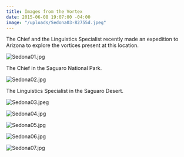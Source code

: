 ```yaml
---
title: Images from the Vortex
date: 2015-06-08 19:07:00 -04:00
image: "/uploads/Sedona03-82755d.jpeg"
---
```


The Chief and the Linguistics Specialist recently made an expedition to Arizona to explore the vortices present at this location. 

![Sedona01.jpg](/uploads/Sedona01.jpg)

The Chief in the Saguaro National Park. 

![Sedona02.jpg](/uploads/Sedona02.jpg)

The Linguistics Specialist in the Saguaro Desert. 

![Sedona03.jpeg](/uploads/Sedona03.jpeg)

![Sedona04.jpg](/uploads/Sedona04.jpg)

![Sedona05.jpg](/uploads/Sedona05.jpg)

![Sedona06.jpg](/uploads/Sedona06.jpg)

![Sedona07.jpg](/uploads/Sedona07.jpg)